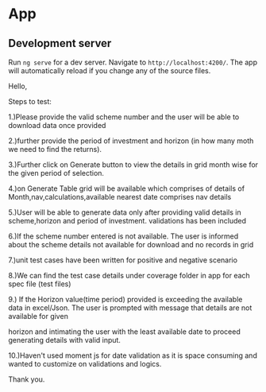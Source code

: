 # App

## Development server

Run `ng serve` for a dev server. Navigate to `http://localhost:4200/`. The app will automatically reload if you change any of the source files.

Hello,

Steps to test:

1.)Please provide the valid scheme number and the user will be able to download data once provided

2.)further provide the period of investment and horizon (in how many moth we need to find the returns).

3.)Further click on Generate button to view the details in grid month wise for the given period of selection.

4.)on Generate Table grid will be available which comprises of details of Month,nav,calculations,available nearest date comprises nav details

5.)User will be able to generate data only after providing valid details in scheme,horizon and period of investment.
validations has been included 

6.)If the scheme number entered is not available. The user is informed about the scheme details not available for download and no records in grid

7.)unit test cases have been written for positive and negative scenario

8.)We can find the test case details under coverage folder in app for each spec file (test files)

9.) If the Horizon value(time period) provided is exceeding the available data in excel/Json. The user is prompted with message that details are not available for given

horizon and intimating the user with the least available date to proceed generating details with valid input.

10.)Haven't used moment js for date validation as it is space consuming and wanted to customize on validations and logics.

Thank you.

